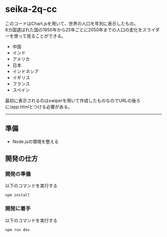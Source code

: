 # seika-2q-cc


このコードはChart.jsを用いて、世界の人口を年別に表示したもの。  
8カ国選ばれた国の1950年から25年ごとに2050年までの人口の変化をスライダーを使って見ることができる。

- 中国
- インド
- アメリカ
- 日本
- インドネシア
- イギリス
- フランス
- スペイン

最初に表示されるのはswiperを用いて作成したものなのでURLの後ろに/app.htmlとつける必要がある。

---

## 準備 ##
- Node.jsの環境を整える

## 開発の仕方 ##

### 開発の準備 ###

以下のコマンドを実行する

```
npm install
```

### 開発に着手 ###

以下のコマンドを実行する

```
npm run dev
```
